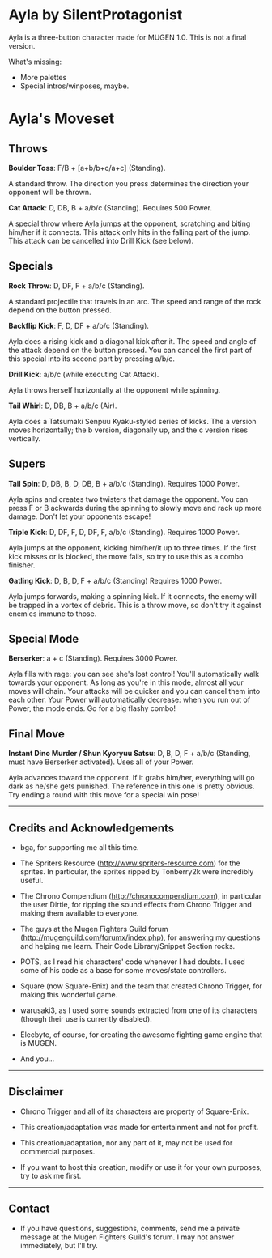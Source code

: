 
Ayla by SilentProtagonist 
=========================

Ayla is a three-button character made for MUGEN 1.0.
This is not a final version.

What's missing:

- More palettes
- Special intros/winposes, maybe.


Ayla's Moveset
==============

Throws
--------------

**Boulder Toss**: F/B + [a+b/b+c/a+c] (Standing).

A standard throw. The direction you press determines the
direction your opponent will be thrown.


**Cat Attack**: D, DB, B + a/b/c (Standing). Requires 500 Power.

A special throw where Ayla jumps at the opponent,
scratching and biting him/her if it connects.
This attack only hits in the falling part of the jump.
This attack can be cancelled into Drill Kick (see below).


Specials
--------------

**Rock Throw**: D, DF, F + a/b/c (Standing).

A standard projectile that travels in an arc.
The speed and range of the rock depend on the button pressed.

**Backflip Kick**: F, D, DF + a/b/c (Standing).

Ayla does a rising kick and a diagonal kick after it.
The speed and angle of the attack depend on the button pressed.
You can cancel the first part of this special into its second
part by pressing a/b/c.

**Drill Kick**: a/b/c (while executing Cat Attack).

Ayla throws herself horizontally at the opponent while spinning.


**Tail Whirl**: D, DB, B + a/b/c (Air).

Ayla does a Tatsumaki Senpuu Kyaku-styled series of kicks. 
The a version moves horizontally; the b version, diagonally up, 
and the c version rises vertically.


Supers
------

**Tail Spin**: D, DB, B, D, DB, B + a/b/c (Standing). Requires 1000 Power.

Ayla spins and creates two twisters that damage the opponent.
You can press F or B ackwards during the spinning to slowly
move and rack up more damage. Don't let your opponents escape!
	
**Triple Kick**: D, DF, F, D, DF, F, a/b/c (Standing). Requires 1000 Power.

Ayla jumps at the opponent, kicking him/her/it up to three times.
If the first kick misses or is blocked, the move fails, so
try to use this as a combo finisher.

**Gatling Kick**: D, B, D, F + a/b/c (Standing) Requires 1000 Power. 

Ayla jumps forwards, making a spinning kick. If it connects, 
the enemy will be trapped in a vortex of debris. This is a throw 
move, so don't try it against enemies immune to those.

Special Mode
------------

**Berserker**: a + c (Standing). Requires 3000 Power.

Ayla fills with rage: you can see she's lost control! You'll automatically walk
towards your opponent.  As long as you're in this mode, almost all your moves will 
chain. Your attacks will be quicker and you can cancel them into each other. 
Your Power will automatically decrease: when you run out of Power, the mode ends.
Go for a big flashy combo!

Final Move
----------

**Instant Dino Murder / Shun Kyoryuu Satsu**: D, B, D, F + a/b/c (Standing, must have Berserker activated). Uses all of your Power.

Ayla advances toward the opponent. If it grabs him/her, everything will 
go dark as he/she gets punished. The reference in this one is pretty obvious. 
Try ending a round with this move for a special win pose!


----------------------------
Credits and Acknowledgements
----------------------------

- bga, for supporting me all this time.

- The Spriters Resource (http://www.spriters-resource.com) for the sprites. In particular,
  the sprites ripped by Tonberry2k were incredibly useful.

- The Chrono Compendium (http://chronocompendium.com), in particular the user Dirtie, for
  ripping the sound effects from Chrono Trigger and making them available to everyone.

- The guys at the Mugen Fighters Guild forum (http://mugenguild.com/forumx/index.php),
  for answering my questions and helping me learn. Their Code Library/Snippet Section rocks.

- POTS, as I read his characters' code whenever I had doubts. I used some of his code as a
  base for some moves/state controllers.

- Square (now Square-Enix) and the team that created Chrono Trigger, for making this
wonderful game.

- warusaki3, as I used some sounds extracted from one of its characters (though their use is
currently disabled).

- Elecbyte, of course, for creating the awesome fighting game engine that is MUGEN.

- And you...

---------- 
Disclaimer
----------

- Chrono Trigger and all of its characters are property of Square-Enix.

- This creation/adaptation was made for entertainment and not for profit.

- This creation/adaptation, nor any part of it, may not be used for commercial purposes. 

- If you want to host this creation, modify or use it for your own purposes,
  try to ask me first.

-------
Contact
-------

- If you have questions, suggestions, comments, send me a private message at the Mugen Fighters Guild's forum.
  I may not answer immediately, but I'll try.

